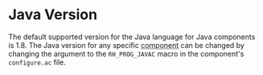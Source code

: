 # Java Version

The default supported version for the Java language for Java components is 1.8. The Java version for any specific <abbr title="See Glossary.">component</abbr> can be changed by changing the argument to the `RH_PROG_JAVAC` macro in the component's `configure.ac` file.

